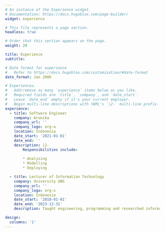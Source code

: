 ```yaml
---
# An instance of the Experience widget.
# Documentation: https://docs.hugoblox.com/page-builder/
widget: experience

# This file represents a page section.
headless: true

# Order that this section appears on the page.
weight: 20

title: Experience
subtitle:

# Date format for experience
#   Refer to https://docs.hugoblox.com/customization/#date-format
date_format: Jan 2006

# Experiences.
#   Add/remove as many `experience` items below as you like.
#   Required fields are `title`, `company`, and `date_start`.
#   Leave `date_end` empty if it's your current employer.
#   Begin multi-line descriptions with YAML's `|2-` multi-line prefix.
experience:
  - title: Software Engineer
    company: Arunika
    company_url: ''
    company_logo: org-a
    location: Indonesia
    date_start: '2021-01-01'
    date_end: ''
    description: |2-
        Responsibilities include:
        
        * Analysing
        * Modelling
        * Deploying

  - title: Lecturer of Information Technology
    company: University UBG
    company_url: ''
    company_logo: org-x
    location: Indonesia
    date_start: '2018-01-01'
    date_end: '2023-12-31'
    description: Taught engineering, programming and researched information technology.

design:
  columns: '1'
---
```

